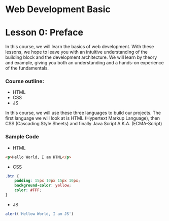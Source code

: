 # Web Development Basic

# Lesson 0: Preface
<p>
In this course, we will learn the basics of web development. With these lessons, we hope to leave you with an intuitive understanding of the building block and the development architecture. We will learn by theory and example, giving you both an understanding and a hands-on experience of the fundamentals.
</p>

### Course outline:
- HTML
- CSS
- JS

<p>
In this course, we will use these three languages to build our projects. The first language we will look at is HTML (Hypertext Markup Language), then CSS (Cascading Style Sheets) and finally Java Script A.K.A. (ECMA-Script)
</p>

### Sample Code
- HTML
```html
<p>Hello World, I am HTML</p>
```
- CSS
```css
.btn {
    padding: 15px 10px 15px 10px;
    background-color: yellow;
    color: #FFF;
}
```
- JS
```js
alert('Hellow World, I am JS')
```

